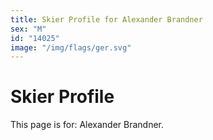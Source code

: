```yaml
---
title: Skier Profile for Alexander Brandner
sex: "M"
id: "14025"
image: "/img/flags/ger.svg" 
---
```


# Skier Profile

This page is for: Alexander Brandner.
    